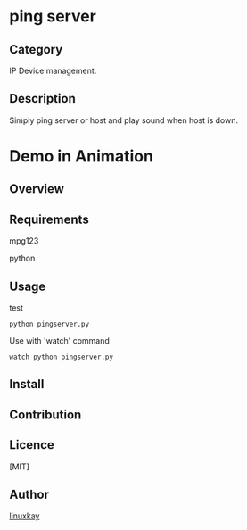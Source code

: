 # ping server

## Category

IP Device management.

## Description

Simply ping server or host and play sound when host is down.

# Demo in Animation

## Overview

## Requirements

mpg123

python

## Usage

test

`python pingserver.py`

Use with 'watch' command

`watch python pingserver.py`

## Install

## Contribution

## Licence
[MIT]

## Author

[linuxkay](https://github.com/linuxkay)
